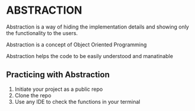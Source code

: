 # ABSTRACTION

Abstraction is a way of hiding the implementation details and showing only the functionality to the users.

Abstraction is a concept of Object Oriented Programming

Abstraction helps the code to be easily understood and manatinable

## Practicing with Abstraction

1. Initiate your project as a public repo
2. Clone the repo
3. Use any IDE to check the functions in your terminal